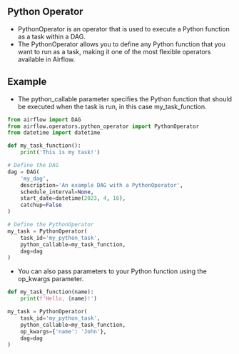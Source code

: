 ## Python Operator
- PythonOperator is an operator that is used to execute a Python function as a task within a DAG.
- The PythonOperator allows you to define any Python function that you want to run as a task, making it one of the most flexible operators available in Airflow.

## Example
- The python_callable parameter specifies the Python function that should be executed when the task is run, in this case my_task_function.
```python
from airflow import DAG
from airflow.operators.python_operator import PythonOperator
from datetime import datetime

def my_task_function():
    print('This is my task!')

# Define the DAG
dag = DAG(
    'my_dag',
    description='An example DAG with a PythonOperator',
    schedule_interval=None,
    start_date=datetime(2023, 4, 16),
    catchup=False
)

# Define the PythonOperator
my_task = PythonOperator(
    task_id='my_python_task',
    python_callable=my_task_function,
    dag=dag
)
```

- You can also pass parameters to your Python function using the op_kwargs parameter.
```python
def my_task_function(name):
    print(f'Hello, {name}!')

my_task = PythonOperator(
    task_id='my_python_task',
    python_callable=my_task_function,
    op_kwargs={'name': 'John'},
    dag=dag
)
```
